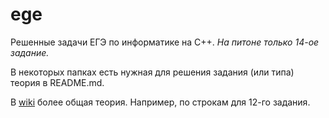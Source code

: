 # ege
Решенные задачи ЕГЭ по информатике на C++.
*На питоне только 14-ое задание.*

В некоторых папках есть нужная для решения задания (или типа) теория в README.md.

В [wiki](https://github.com/sw793/ege/wiki) более общая теория. Например, по строкам для 12-го задания.
